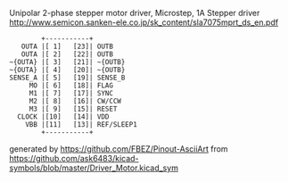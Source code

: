 Unipolar 2-phase stepper motor driver, Microstep, 1A
Stepper driver
http://www.semicon.sanken-ele.co.jp/sk_content/sla7075mprt_ds_en.pdf


	        +-----------+
	   OUTA |[ 1]   [23]| OUTB
	   OUTA |[ 2]   [22]| OUTB
	~{OUTA} |[ 3]   [21]| ~{OUTB}
	~{OUTA} |[ 4]   [20]| ~{OUTB}
	SENSE_A |[ 5]   [19]| SENSE_B
	     MO |[ 6]   [18]| FLAG
	     M1 |[ 7]   [17]| SYNC
	     M2 |[ 8]   [16]| CW/CCW
	     M3 |[ 9]   [15]| RESET
	  CLOCK |[10]   [14]| VDD
	    VBB |[11]   [13]| REF/SLEEP1
	        +-----------+


generated by https://github.com/FBEZ/Pinout-AsciiArt from https://github.com/ask6483/kicad-symbols/blob/master/Driver_Motor.kicad_sym